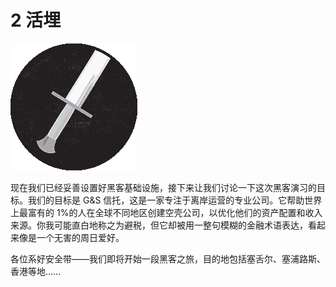 # 2 活埋

![](img/chapterart.png)

现在我们已经妥善设置好黑客基础设施，接下来让我们讨论一下这次黑客演习的目标。我们的目标是 G&S 信托，这是一家专注于离岸运营的专业公司。它帮助世界上最富有的 1%的人在全球不同地区创建空壳公司，以优化他们的资产配置和收入来源。你我可能直白地称之为避税，但它却被用一整句模糊的金融术语表达，看起来像是一个无害的周日爱好。

各位系好安全带——我们即将开始一段黑客之旅，目的地包括塞舌尔、塞浦路斯、香港等地……
